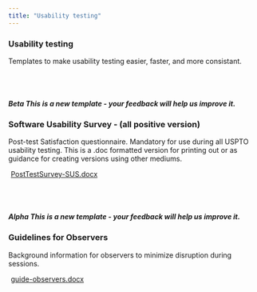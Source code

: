 ```yaml
---
title: "Usability testing"
---
```


<div class="pl-pattern">

<h3>Usability testing</h3>

Templates to make usability testing easier, faster, and more consistant.

<br><br>
</div>

<div class="pl-pattern">

<h5 class="text-muted normal"> <span class="label label-info">Beta</span> This is a new template - your feedback will help us improve it.</h5>


### Software Usability Survey - \(all positive version\)

Post-test Satisfaction questionnaire. Mandatory for use during all USPTO usability testing. This is a .doc formatted version for printing out or as guidance for creating versions using other mediums.

<a href="../downloads/PostTestSurvey-SUS.docx"><i class="icon icon-file-word-o" style="margin-right: 5px"></i>PostTestSurvey-SUS.docx</a>

<br><br>
</div>

<div class="pl-pattern">

<h5 class="text-muted normal"><span class="label label-info">Alpha</span> This is a new template - your feedback will help us improve it.</h5>

### Guidelines for Observers

Background information for observers to minimize disruption during sessions.	

<a href="../downloads/guide-observers.docx"><i class="icon icon-file-word-o" style="margin-right: 5px"></i>guide-observers.docx</a>

<br><br>
</div>